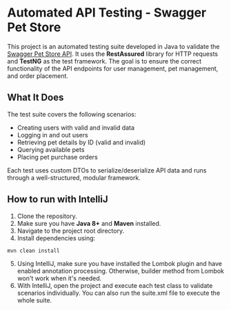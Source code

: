 # Automated API Testing - Swagger Pet Store

This project is an automated testing suite developed in Java to validate the [Swagger Pet Store API](https://petstore.swagger.io). It uses the **RestAssured** library for HTTP requests and **TestNG** as the test framework. The goal is to ensure the correct functionality of the API endpoints for user management, pet management, and order placement.

## What It Does

The test suite covers the following scenarios:
- Creating users with valid and invalid data
- Logging in and out users
- Retrieving pet details by ID (valid and invalid)
- Querying available pets
- Placing pet purchase orders

Each test uses custom DTOs to serialize/deserialize API data and runs through a well-structured, modular framework.

## How to run with IntelliJ

1. Clone the repository.
2. Make sure you have **Java 8+** and **Maven** installed.
3. Navigate to the project root directory.
4. Install dependencies using:
```bash
mvn clean install
```

5. Using IntelliJ, make sure you have installed the Lombok plugin and have enabled annotation processing. Otherwise, builder method from Lombok won't work when it's needed.
6. With IntelliJ, open the project and execute each test class to validate scenarios individually. You can also run the suite.xml file to execute the whole suite.